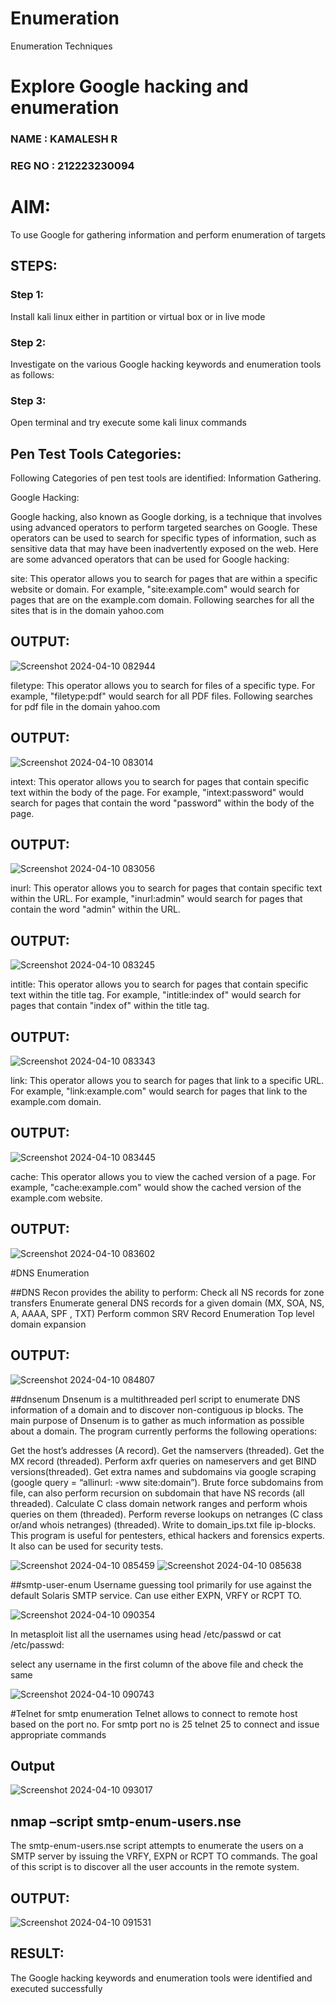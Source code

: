 # Enumeration
Enumeration Techniques

# Explore Google hacking and enumeration 

### NAME :  KAMALESH R
### REG NO : 212223230094

# AIM:

To use Google for gathering information and perform enumeration of targets

## STEPS:

### Step 1:

Install kali linux either in partition or virtual box or in live mode

### Step 2:

Investigate on the various Google hacking keywords and enumeration tools as follows:


### Step 3:
Open terminal and try execute some kali linux commands

## Pen Test Tools Categories:  

Following Categories of pen test tools are identified:
Information Gathering.

Google Hacking:

Google hacking, also known as Google dorking, is a technique that involves using advanced operators to perform targeted searches on Google. These operators can be used to search for specific types of information, such as sensitive data that may have been inadvertently exposed on the web. Here are some advanced operators that can be used for Google hacking:

site: This operator allows you to search for pages that are within a specific website or domain. For example, "site:example.com" would search for pages that are on the example.com domain.
Following searches for all the sites that is in the domain yahoo.com

## OUTPUT:

![Screenshot 2024-04-10 082944](https://github.com/RahulKrishna05/Enumeration/assets/162027231/7c75c2d9-a4db-4548-8142-6fb4aae7d146)

filetype: This operator allows you to search for files of a specific type. For example, "filetype:pdf" would search for all PDF files.
Following searches for pdf file in the domain yahoo.com

## OUTPUT:

![Screenshot 2024-04-10 083014](https://github.com/RahulKrishna05/Enumeration/assets/162027231/f594887e-2c66-4701-a9d4-016c628b994c)



intext: This operator allows you to search for pages that contain specific text within the body of the page. For example, "intext:password" would search for pages that contain the word "password" within the body of the page.

## OUTPUT:

![Screenshot 2024-04-10 083056](https://github.com/RahulKrishna05/Enumeration/assets/162027231/49751dfd-19ad-4b49-a555-4a5cf2b8f4ac)


inurl: This operator allows you to search for pages that contain specific text within the URL. For example, "inurl:admin" would search for pages that contain the word "admin" within the URL.

## OUTPUT:

![Screenshot 2024-04-10 083245](https://github.com/RahulKrishna05/Enumeration/assets/162027231/4fb10c66-f7cd-4233-b98b-8d34b7222723)

intitle: This operator allows you to search for pages that contain specific text within the title tag. For example, "intitle:index of" would search for pages that contain "index of" within the title tag.

## OUTPUT:

![Screenshot 2024-04-10 083343](https://github.com/RahulKrishna05/Enumeration/assets/162027231/8da3e5f0-541d-4b1d-811a-b84fd11b26a6)

link: This operator allows you to search for pages that link to a specific URL. For example, "link:example.com" would search for pages that link to the example.com domain.

## OUTPUT:

![Screenshot 2024-04-10 083445](https://github.com/RahulKrishna05/Enumeration/assets/162027231/2b6ab1fb-6db9-4eb3-b8ef-4c6c69a1e9ad)


cache: This operator allows you to view the cached version of a page. For example, "cache:example.com" would show the cached version of the example.com website.

## OUTPUT:

![Screenshot 2024-04-10 083602](https://github.com/RahulKrishna05/Enumeration/assets/162027231/13d83e06-6de2-4722-88e1-02c01d7d84e8)

 
#DNS Enumeration


##DNS Recon
provides the ability to perform:
Check all NS records for zone transfers
Enumerate general DNS records for a given domain (MX, SOA, NS, A, AAAA, SPF , TXT)
Perform common SRV Record Enumeration
Top level domain expansion
## OUTPUT:


![Screenshot 2024-04-10 084807](https://github.com/RahulKrishna05/Enumeration/assets/162027231/844f8efc-98b8-4365-962f-aaa36c54136a)





##dnsenum
Dnsenum is a multithreaded perl script to enumerate DNS information of a domain and to discover non-contiguous ip blocks. The main purpose of Dnsenum is to gather as much information as possible about a domain. The program currently performs the following operations:

Get the host’s addresses (A record).
Get the namservers (threaded).
Get the MX record (threaded).
Perform axfr queries on nameservers and get BIND versions(threaded).
Get extra names and subdomains via google scraping (google query = “allinurl: -www site:domain”).
Brute force subdomains from file, can also perform recursion on subdomain that have NS records (all threaded).
Calculate C class domain network ranges and perform whois queries on them (threaded).
Perform reverse lookups on netranges (C class or/and whois netranges) (threaded).
Write to domain_ips.txt file ip-blocks.
This program is useful for pentesters, ethical hackers and forensics experts. It also can be used for security tests.

![Screenshot 2024-04-10 085459](https://github.com/RahulKrishna05/Enumeration/assets/162027231/051a2f8e-27a2-4ee3-a1a3-d074ebb2f88f)
![Screenshot 2024-04-10 085638](https://github.com/RahulKrishna05/Enumeration/assets/162027231/5018d0a1-d7d7-4386-95ba-ff57c86be81d)

##smtp-user-enum
Username guessing tool primarily for use against the default Solaris SMTP service. Can use either EXPN, VRFY or RCPT TO.

![Screenshot 2024-04-10 090354](https://github.com/RahulKrishna05/Enumeration/assets/162027231/19c00ec8-4115-4700-b7cc-0622afb1ae07)


In metasploit list all the usernames using head /etc/passwd or cat /etc/passwd:

select any username in the first column of the above file and check the same

![Screenshot 2024-04-10 090743](https://github.com/RahulKrishna05/Enumeration/assets/162027231/afb1c7cb-bd21-4a01-b28b-99b7611b9ccf)

#Telnet for smtp enumeration
Telnet allows to connect to remote host based on the port no. For smtp port no is 25
telnet <host address> 25 to connect
and issue appropriate commands
  
 ## Output
  
  ![Screenshot 2024-04-10 093017](https://github.com/RahulKrishna05/Enumeration/assets/162027231/1624c3de-246c-45fd-a0a1-5f4eea2b253e)


## nmap –script smtp-enum-users.nse <hostname>

The smtp-enum-users.nse script attempts to enumerate the users on a SMTP server by issuing the VRFY, EXPN or RCPT TO commands. The goal of this script is to discover all the user accounts in the remote system.


## OUTPUT:

![Screenshot 2024-04-10 091531](https://github.com/RahulKrishna05/Enumeration/assets/162027231/ed94a66b-79c0-42c0-a5e5-6632d6990f05)

## RESULT:
The Google hacking keywords and enumeration tools were identified and executed successfully

